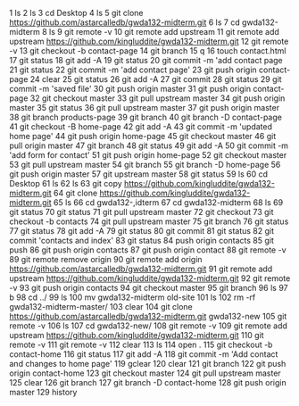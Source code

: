 1  ls
    2  ls
    3  cd Desktop
    4  ls
    5  git clone https://github.com/astarcalledb/gwda132-midterm.git
    6  ls
    7  cd gwda132-midterm
    8  ls
    9  git remote -v
   10  git remote add upstream
   11  git remote add upstream https://github.com/kingluddite/gwda132-midterm.git
   12  git remote -v
   13  git checkout -b contact-page
   14  git branch
   15  q
   16  touch contact.html
   17  git status
   18  git add -A
   19  git status
   20  git commit -m 'add contact page
   21  git status
   22  git commit -m 'add contact page'
   23  git push origin contact-page
   24  clear
   25  git status
   26  git add -A 
   27  git commit
   28  git status
   29  git commit -m 'saved file'
   30  git push origin master
   31  git push origin contact-page
   32  git checkout master
   33  git pull upstream master
   34  git push origin master
   35  git status
   36  git pull upstream master
   37  git push origin master
   38  git branch products-page
   39  git branch 
   40  git branch -D contact-page
   41  git checkout -B home-page
   42  git add -A
   43  git commit -m 'updated home page'
   44  git push origin home-page
   45  git checkout master
   46  git pull origin master
   47  git branch
   48  git status
   49  git add -A
   50  git commit -m 'add form for contact'
   51  git push origin home-page
   52  git checkout master
   53  git pull upstream master
   54  git branch
   55  git branch -D home-page
   56  git push origin master
   57  git upstream master
   58  git status
   59  ls
   60  cd Desktop
   61  ls
   62  ls
   63  git copy https://github.com/kingluddite/gwda132-midterm.git
   64  git clone https://github.com/kingluddite/gwda132-midterm.git
   65  ls
   66  cd gwda132-,idterm
   67  cd gwda132-midterm
   68  ls
   69  git status
   70  git status
   71  git pull upstream master
   72  git checkout
   73  git checkout -b contacts
   74  git pull upstream master
   75  git branch
   76  git status
   77  git status
   78  git add -A 
   79  git status
   80  git commit
   81  git status
   82  git commit 'contacts and index'
   83  git status
   84  push origin contacts
   85  git push
   86  git push origin contacts
   87  git push origin contact
   88  git remote -v
   89  git remote remove origin 
   90  git remote add origin https://github.com/astarcalledb/gwda132-midterm.git
   91  git remote add upstream https://github.com/kingluddite/gwda132-midterm.git
   92  git remote -v
   93  git push origin contacts
   94  git checkout master
   95  git branch 
   96  ls
   97  b
   98  cd ../
   99  ls
  100  mv gwda132-midterm old-site
  101  ls
  102  rm -rf gwda132-midterm-master/
  103  clear
  104  git clone https://github.com/astarcalledb/gwda132-midterm.git gwda132-new
  105  git remote -v
  106  ls
  107  cd gwda132-new/
  108  git remote -v
  109  git remote add upstream https://github.com/kingluddite/gwda132-midterm.git
  110  git remote -v
  111  git remote -v
  112  clear
  113  ls
  114  open .
  115  git checkout -b contact-home
  116  git status
  117  git add -A
  118  git commit -m 'Add contact and changes to home page'
  119  gclear
  120  clear
  121  git branch
  122  git push origin contact-home
  123  git checkout master
  124  git pull upstream master
  125  clear
  126  git branch
  127  git branch -D contact-home
  128  git push origin master
  129  history
